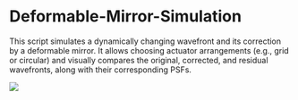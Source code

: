 # Deformable-Mirror-Simulation
This script simulates a dynamically changing wavefront and its correction by a deformable mirror. It allows choosing actuator arrangements (e.g., grid or circular) and visually compares the original, corrected, and residual wavefronts, along with their corresponding PSFs.

![](dm_simulation_animation.gif)


